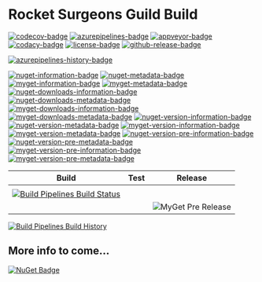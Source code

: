 # Rocket Surgeons Guild Build

[![codecov-badge]][codecov]
[![azurepipelines-badge]][azurepipelines]
[![appveyor-badge]][appveyor]
[![codacy-badge]][codacy]
[![license-badge]][license]
[![github-release-badge]][github-release]

[![azurepipelines-history-badge]][azurepipelines-history]

<!-- packages -->
[![nuget-information-badge]][nuget-information]
[![nuget-metadata-badge]][nuget-metadata]
[![myget-information-badge]][myget-information]
[![myget-metadata-badge]][myget-metadata]
[![nuget-downloads-information-badge]][nuget-information]
[![nuget-downloads-metadata-badge]][nuget-metadata]
[![myget-downloads-information-badge]][myget-information]
[![myget-downloads-metadata-badge]][myget-metadata]
[![nuget-version-information-badge]][nuget-information]
[![nuget-version-metadata-badge]][nuget-metadata]
[![myget-version-information-badge]][myget-metadata]
[![myget-version-metadata-badge]][myget-metadata]
[![nuget-version-pre-information-badge]][nuget-information]
[![nuget-version-pre-metadata-badge]][nuget-metadata]
[![myget-version-pre-information-badge]][myget-metadata]
[![myget-version-pre-metadata-badge]][myget-metadata]
<!-- packages -->

| Build | Test | Release |
|---|---|---|
|  |
| [![Build Pipelines Build Status](https://img.shields.io/vso/build/RocketSurgeonsGuild/Libraries/RSG.Build.svg?logo=visualstudiocode&style=flat)](https://rocketsurgeonsguild.visualstudio.com/Libraries/_build?definitionId=5)  |  |
|   |   | ![MyGet Pre Release](https://img.shields.io/myget/rocket-surgeons-guild/vpre/Rocket.Surgery.Build.Metadata.svg?logo=nuget&style=flat&label=myget) |

[![Build Pipelines Build History](https://buildstats.info/azurepipelines/chart/RocketSurgeonsGuild/Libraries/5)](https://rocketsurgeonsguild.visualstudio.com/Libraries/_build?definitionId=5)

## More info to come...


[codecov]: https://codecov.io/gh/RocketSurgeonsGuild/Build
[codecov-badge]: https://img.shields.io/codecov/c/github/RocketSurgeonsGuild/Build.svg?color=E03997&label=codecov&logo=codecov&logoColor=E03997&style=flat "Codecov"

[azurepipelines]: https://rocketsurgeonsguild.visualstudio.com/Libraries/_build/latest?definitionId=5&branchName=master
[azurepipelines-badge]: https://img.shields.io/azure-devops/build/RocketSurgeonsGuild/4b78ee30-6b45-4f52-ac5a-bcea4b906cc6/RSG.Build.svg?color=98C6FF&label=azure%20pipelines&logo=azuredevops&logoColor=98C6FF&style=flat "Azure Pipelines"

[azurepipelines-history]: https://rocketsurgeonsguild.visualstudio.com/Libraries/_build/latest?definitionId=5&branchName=master
[azurepipelines-history-badge]: https://rocketsurgeonsguild.visualstudio.com/Libraries/_build/latest?definitionId=5&branchName=master

[appveyor]: https://ci.appveyor.com/project/RocketSurgeonsGuild/Build
[appveyor-badge]: https://img.shields.io/appveyor/ci/RocketSurgeonsGuild/Build.svg?color=00b3e0&label=appveyor&logo=appveyor&logoColor=00b3e0&style=flat "AppVeyor"

[codacy]: https://www.codacy.com/app/RocketSurgeonsGuild/Build
[codacy-badge]: https://api.codacy.com/project/badge/Grade/b29e0b29ee834b9ba52c07042aee41cf "Codacy"

[license]: https://github.com/RocketSurgeonsGuild/Build/blob/master/LICENSE
[license-badge]: https://img.shields.io/github/license/RocketSurgeonsGuild/Build.svg?style=flat

[github-release]: https://github.com/RocketSurgeonsGuild/Build/releases/latest
[github-release-badge]: https://img.shields.io/github/release/RocketSurgeonsGuild/Build.svg?logo=github&style=flat

<!-- package references -->
[![NuGet Badge](https://buildstats.info/nuget/nunit)](https://www.nuget.org/packages/NUnit/)

[nuget-information]: https://www.nuget.org/packages/Rocket.Surgery.Build.Information/
[nuget-information-badge]: https://buildstats.info/nuget/Rocket.Surgery.Build.Information "Rocket.Surgery.Build.Metadata"

[nuget-metadata]: https://www.nuget.org/packages/Rocket.Surgery.Build.Metadata/
[nuget-metadata-badge]: https://buildstats.info/nuget/Rocket.Surgery.Build.Metadata "Rocket.Surgery.Build.Metadata"

[myget-information]: https://www.myget.org/feed/rocket-surgeons-guild/package/nuget/Rocket.Surgery.Build.Information
[myget-information-badge]: https://buildstats.info/myget/rocket-surgeons-guild/Rocket.Surgery.Build.Information?includePreReleases=true "MyGet: Rocket.Surgery.Build.Information"

[myget-metadata]: https://www.nuget.org/packages/Rocket.Surgery.Build.Metadata/
[myget-metadata-badge]: https://buildstats.info/myget/rocket-surgeons-guild/Rocket.Surgery.Build.Metadata?includePreReleases=true "MyGet: Rocket.Surgery.Build.Metadata"

[nuget-downloads-information-badge]: https://img.shields.io/nuget/dt/Rocket.Surgery.Build.Information.svg?color=004880&label=Rocket.Surgery.Build.Information&logo=nuget&style=flat "Rocket.Surgery.Build.Metadata"

[nuget-downloads-metadata-badge]: https://img.shields.io/nuget/dt/Rocket.Surgery.Build.Metadata.svg?color=004880&label=Rocket.Surgery.Build.Metadata&logo=nuget&style=flat "Rocket.Surgery.Build.Metadata"

[myget-downloads-information-badge]: https://img.shields.io/myget/rocket-surgeons-guild/dt/Rocket.Surgery.Build.Information.svg?color=aaaa00&label=myget:%20Rocket.Surgery.Build.Information&logo=nuget&logoColor=aaaa00&style=flat "MyGet: Rocket.Surgery.Build.Information"

[myget-downloads-metadata-badge]: https://img.shields.io/myget/rocket-surgeons-guild/dt/Rocket.Surgery.Build.Metadata.svg?color=aaaa00&label=myget:%20Rocket.Surgery.Build.Metadata&logo=nuget&logoColor=aaaa00&style=flat "MyGet: Rocket.Surgery.Build.Metadata"

[nuget-version-information-badge]: https://img.shields.io/nuget/v/Rocket.Surgery.Build.Information.svg?color=004880&label=Rocket.Surgery.Build.Information&logo=nuget&style=flat "Rocket.Surgery.Build.Metadata"

[nuget-version-metadata-badge]: https://img.shields.io/nuget/v/Rocket.Surgery.Build.Metadata.svg?color=004880&label=Rocket.Surgery.Build.Metadata&logo=nuget&style=flat "Rocket.Surgery.Build.Metadata"

[myget-version-information-badge]: https://img.shields.io/myget/rocket-surgeons-guild/v/Rocket.Surgery.Build.Information.svg?color=aaaa00&label=myget:%20Rocket.Surgery.Build.Information&logo=nuget&logoColor=aaaa00&style=flat "MyGet: Rocket.Surgery.Build.Information"

[myget-version-metadata-badge]: https://img.shields.io/myget/rocket-surgeons-guild/v/Rocket.Surgery.Build.Metadata.svg?color=aaaa00&label=myget:%20Rocket.Surgery.Build.Metadata&logo=nuget&logoColor=aaaa00&style=flat "MyGet: Rocket.Surgery.Build.Metadata"

[nuget-version-pre-information-badge]: https://img.shields.io/nuget/vpre/Rocket.Surgery.Build.Information.svg?color=004880&label=Rocket.Surgery.Build.Information&logo=nuget&style=flat "Rocket.Surgery.Build.Metadata"

[nuget-version-pre-metadata-badge]: https://img.shields.io/nuget/vpre/Rocket.Surgery.Build.Metadata.svg?color=004880&label=Rocket.Surgery.Build.Metadata&logo=nuget&style=flat "Rocket.Surgery.Build.Metadata"

[myget-version-pre-information-badge]: https://img.shields.io/myget/rocket-surgeons-guild/vpre/Rocket.Surgery.Build.Information.svg?color=aaaa00&label=myget:%20Rocket.Surgery.Build.Information&logo=nuget&logoColor=aaaa00&style=flat "MyGet: Rocket.Surgery.Build.Information"

[myget-version-pre-metadata-badge]: https://img.shields.io/myget/rocket-surgeons-guild/vpre/Rocket.Surgery.Build.Metadata.svg?color=aaaa00&label=myget:%20Rocket.Surgery.Build.Metadata&logo=nuget&logoColor=aaaa00&style=flat "MyGet: Rocket.Surgery.Build.Metadata"
<!-- package references -->

<!-- data
azurepipelines
  builddefinition: 5


-->